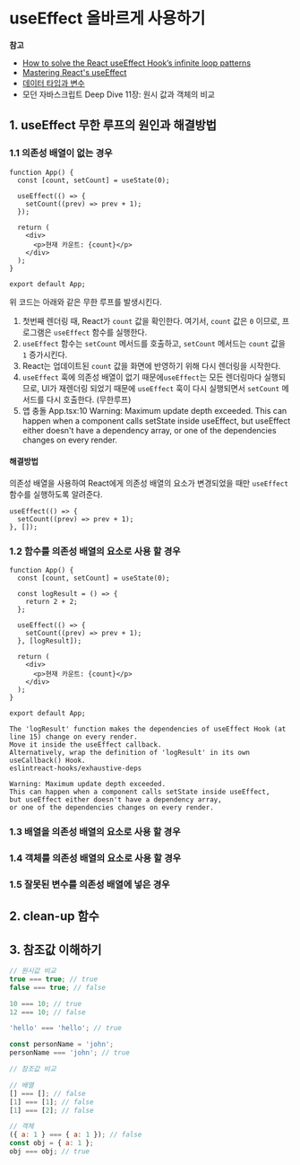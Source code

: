 # useEffect 올바르게 사용하기

**참고**

- [How to solve the React useEffect Hook’s infinite loop patterns](https://blog.logrocket.com/solve-react-useeffect-hook-infinite-loop-patterns/)
- [Mastering React's useEffect](https://www.youtube.com/watch?v=dH6i3GurZW8&t=813s)
- [데이터 타입과 변수](https://poiemaweb.com/js-data-type-variable)
- 모던 자바스크립트 Deep Dive 11장: 원시 값과 객체의 비교

## 1. useEffect 무한 루프의 원인과 해결방법

### 1.1 의존성 배열이 없는 경우

```tsx
function App() {
  const [count, setCount] = useState(0);

  useEffect(() => {
    setCount((prev) => prev + 1);
  });

  return (
    <div>
      <p>현재 카운트: {count}</p>
    </div>
  );
}

export default App;
```

위 코드는 아래와 같은 무한 루프를 발생시킨다.

1. 첫번째 렌더링 때, React가 `count` 값을 확인한다. 여기서, `count` 값은 `0` 이므로, 프로그램은 `useEffect` 함수를 실행한다.
2. `useEffect` 함수는 `setCount` 메서드를 호출하고, `setCount` 메서드는 `count` 값을 `1` 증가시킨다.
3. React는 업데이트된 `count` 값을 화면에 반영하기 위해 다시 렌더링을 시작한다.
4. `useEffect` 훅에 의존성 배열이 없기 때문에`useEffect`는 모든 렌더링마다 실행되므로, UI가 재렌더링 되었기 때문에 `useEffect` 훅이 다시 실행되면서 `setCount` 메서드를 다시 호출한다. (무한루프)
5. 앱 충돌
   App.tsx:10 Warning: Maximum update depth exceeded. This can happen when a component calls setState inside useEffect, but useEffect either doesn't have a dependency array, or one of the dependencies changes on every render.

#### 해결방법

의존성 배열을 사용하여 React에게 의존성 배열의 요소가 변경되었을 때만 `useEffect` 함수를 실행하도록 알려준다.

```tsx
useEffect(() => {
  setCount((prev) => prev + 1);
}, []);
```

### 1.2 함수를 의존성 배열의 요소로 사용 할 경우

```tsx
function App() {
  const [count, setCount] = useState(0);

  const logResult = () => {
    return 2 + 2;
  };

  useEffect(() => {
    setCount((prev) => prev + 1);
  }, [logResult]);

  return (
    <div>
      <p>현재 카운트: {count}</p>
    </div>
  );
}

export default App;
```

```shell
The 'logResult' function makes the dependencies of useEffect Hook (at line 15) change on every render.
Move it inside the useEffect callback.
Alternatively, wrap the definition of 'logResult' in its own useCallback() Hook.
eslintreact-hooks/exhaustive-deps
```

```
Warning: Maximum update depth exceeded.
This can happen when a component calls setState inside useEffect,
but useEffect either doesn't have a dependency array,
or one of the dependencies changes on every render.
```

### 1.3 배열을 의존성 배열의 요소로 사용 할 경우

### 1.4 객체를 의존성 배열의 요소로 사용 할 경우

### 1.5 잘못된 변수를 의존성 배열에 넣은 경우

## 2. clean-up 함수

## 3. 참조값 이해하기

```js
// 원시값 비교
true === true; // true
false === true; // false

10 === 10; // true
12 === 10; // false

'hello' === 'hello'; // true

const personName = 'john';
personName === 'john'; // true

// 참조값 비교

// 배열
[] === []; // false
[1] === [1]; // false
[1] === [2]; // false

// 객체
({ a: 1 } === { a: 1 }); // false
const obj = { a: 1 };
obj === obj; // true
```

